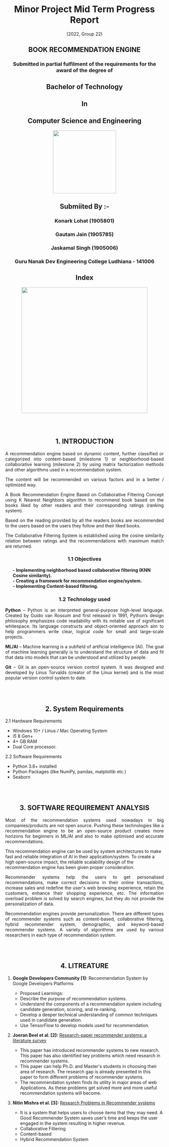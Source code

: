 <h1 align="center"> Minor Project Mid Term Progress Report </h1>
<div align="center"> (2022, Group 22) </div>

<h2 align="center"> BOOK RECOMMENDATION ENGINE </h2> 
<h3 align="center"> Submitted in partial fulfilment of the requirements for the award of the degree of </h3> 

<h2 align="center"> Bachelor of Technology </h2> 
<h2 align="center"> In </h2> 
<h2 align="center"> Computer Science and Engineering </h2> 

<p align="center">
    <img src="https://i.ibb.co/8XwMN4m/13047802-10154107361704814-2752296351724321795-o.jpg" width="200" />
</p>

<p align="center">
    <h2 align="center"> Submiited By :- </h2>
    <h3 align="center"> Konark Lohat (1905801) </h3>
    <h3 align="center"> Gautam Jain (1905785) </h3>
    <h3 align="center"> Jaskamal Singh (1905006) </h3>
    <h3 align="center"> <strong> Guru Nanak Dev Engineering College Ludhiana - 141006 </strong> </h3>
    
</p>

<!-- Index -->
<h2 align="center"> Index </h2> 
<p align="center">
    <img src="https://user-images.githubusercontent.com/54165628/163686617-c1b07881-4a0f-4727-a0e0-d67549a524bd.png" width="400" />
</p>

<br>
<br>

<!-- Introduction -->
<h2 align="center"> 1. INTRODUCTION </h2> 

<p align="justify">
     A recommendation engine based on dynamic content, further classified or categorized into content-based (milestone 1) or neighborhood-based collaborative learning (milestone 2) by using matrix factorization methods and other algorithms used in a recommendation system.
</p>
<p align="justify">
    The content will be recommended on various factors and in a better / optimized  way.
</p>
<p align="justify">
    A Book Recommendation Engine Based on Collaborative Filtering Concept using K Nearest Neighbors algorithm to recommend book based on the books liked by other readers and their corresponding ratings (ranking system).
</p>
<p align="justify">
     Based on the reading provided by all the readers books are recommended to the users based on the users they follow and their liked books.
</p>
<p align="justify">
    The Collaborative Filtering System is established using the cosine similarity relation between ratings and the recommendations with maximum match are returned.
</p>

<h3 align="center"> 1.1 Objectives </h3> 
<ul>
    <strong>- Implementing neighborhood based collaborative filtering (KNN Cosine similarity).</strong>
    <br>
    <strong>- Creating a framework for recommendation engine/system.</strong>
    <br>
    <strong>- Implementing Content-based filtering.</strong>
</ul>       

<h3 align="center"> 1.2 Technology used </h3> 

<p align="justify">
    <strong>Python</strong> – Python is an interpreted general-purpose high-level language. Created by Guido van Rossum and first released in 1991, Python’s design philosophy emphasizes code readability with its notable use of significant whitespace. Its language constructs and object-oriented approach aim to help programmers write clear, logical code for small and large-scale projects.
</p>
<!--     1. **MongoDB** – MongoDB is an open-source leading NoSQL and document-based database. MongoDB is written in C++. MongoDB handles large volumes of data at high speed with a scale-out architecture. Store unstructured, semi-structured, or structured data. Enable easy updates to schemas and fields. Developer-friendly. Take full advantage of the cloud to deliver zero downtime. -->

<p align="justify">
    <strong>ML/AI</strong> – Machine learning is a subfield of artificial intelligence (AI). The goal of machine learning generally is to understand the structure of data and fit that data into models that can be understood and utilized by people.
</p>

<p align="justify">
    <strong>Git</strong> – Git is an open-source version control system. It was designed and developed by Linus Torvalds (creator of the Linux kernel) and is the most popular version control system to date.
</p>

<br>
<br>

<!-- System Requirements -->
<h2 align="center"> 2. System Requirements </h2> 

2.1 Hardware Requirements
- Windows 10+ / Linus / Mac Operating System
- i5 8 Gen+
- 4+ GB RAM
- Dual Core processor.

2.2 Software Requirements
- Python 3.6+ installed
- Python Packages (like NumPy, pandas, matplotlib etc.)
- Seaborn

<br>
<br>

<!-- Software Requirement Analysis -->

<h2 align="center"> 3. SOFTWARE REQUIREMENT ANALYSIS </h2> 

<p align="justify">
    Most of the recommendation systems used nowadays in big companies/products are not open source. Pushing these technologies like a recommendation engine to be an open-source product creates more horizons for beginners in ML/AI and also to make optimised and accurate recommendations.
</p>

<p align="justify">
    
This recommendation engine can be used by system architectures to make fast and reliable integration of AI in their application/system. To create a high open-source impact, the reliable scalability design of the recommendation engine has been given proper consideration.
</p>

<p align="justify">
    Recommender systems help the users to get personalised recommendations, make correct decisions in their online transactions, increase sales and redefine the user's web browsing experience, retain the customers, enhance their shopping experience, etc. The information overload problem is solved by search engines, but they do not provide the personalization of data. 
</p>

<p align="justify">
    Recommendation engines provide personalization. There are different types of recommender systems such as content-based, collaborative filtering, hybrid recommender system, demographic, and keyword-based recommender systems. A variety of algorithms are used by various researchers in each type of recommendation system.
</p>

<br>
<br>

<!-- Litreature -->
<h2 align="center"> 4. LITREATURE </h2> 

1. **Google Developers Community [1]:** Recommendation System by Google Developers Platforms
   - Proposed Learnings:
   - Describe the purpose of recommendation systems.
   - Understand the components of a recommendation system including candidate generation, scoring, and re-ranking.
   - Develop a deeper technical understanding of common techniques used in candidate generation.
   - Use TensorFlow to develop models used for recommendation.


2. **Joeran Beel et al. [2]:** [Research-paper recommender systems: a literature survey](https://d-nb.info/1147681678/34)
    - This paper has introduced recommender systems to new research. This paper has also identified key problems which need research in recommender systems. 
    - This paper can help Ph.D. and Master's students in choosing their area of research. The research gap is already presented in this paper to form different problems of recommender systems.
    - The recommendation system finds its utility in major areas of web Applications. As these problems get solved more and more useful recommendation systems will become. 


3. **Nitin Mishra et al. [3]:** [Research Problems in Recommender systems](https://iopscience.iop.org/article/10.1088/1742-6596/1717/1/012002/pdf)
    - It is a system that helps users to choose items that they may need. A Good Recommender System saves user’s time and keeps the user engaged in the system resulting in higher revenue.
    - Collaborative Filtering
    - Content-based
    - Hybrid Recommendation System






 



   

    









<!-- ## Introduction
A Book Recommendation Engine Based on Collaborative Filtering Concept using K Nearest Neighbours algorithm to recommend book based on the books liked by other readers and their corresponding ratings (ranking system). -->


